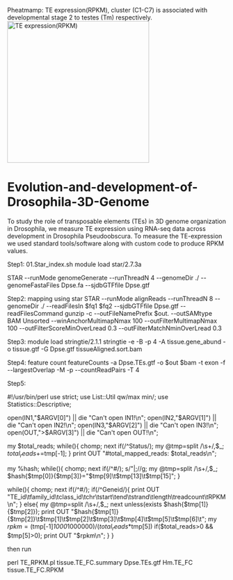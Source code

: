 Pheatmamp: TE expression(RPKM), cluster (C1-C7) is associated with developmental stage 2 to testes (Tm) respectively.
<img width="326" alt="TE expression(RPKM)" src="https://github.com/user-attachments/assets/87aa1fd7-3720-4817-a288-f6e49e0fc627">



# Evolution-and-development-of-Drosophila-3D-Genome
To study the role of transposable elements (TEs) in 3D genome organization in Drosophila, we measure TE expression using RNA-seq data across development in Drosophila Pseudoobscura.
To measure the TE-expression we used standard tools/software along with custom code to produce RPKM values.

Step1:
01.Star_index.sh
module load star/2.7.3a

STAR --runMode genomeGenerate --runThreadN 4 --genomeDir ./ --genomeFastaFiles Dpse.fa --sjdbGTFfile Dpse.gtf

Step2:
mapping using star
STAR --runMode alignReads --runThreadN 8 --genomeDir ./ --readFilesIn $fq1 $fq2 --sjdbGTFfile Dpse.gtf --readFilesCommand gunzip -c --outFileNamePrefix $out. --outSAMtype BAM Unsorted --winAnchorMultimapNmax 100 --outFilterMultimapNmax 100 --outFilterScoreMinOverLread 0.3 --outFilterMatchNminOverLread 0.3

Step3:
module load stringtie/2.1.1
stringtie -e -B -p 4 -A tissue.gene_abund -o tissue.gtf -G Dpse.gtf tissueAligned.sort.bam

Step4:
feature count
featureCounts -a Dpse.TEs.gtf -o $out $bam -t exon -f --largestOverlap -M -p --countReadPairs -T 4

Step5:

#!/usr/bin/perl
use strict;
use List::Util qw/max min/;
use Statistics::Descriptive;

open(IN1,"$ARGV[0]") || die "Can't open IN1!\n";
open(IN2,"$ARGV[1]") || die "Can't open IN2!\n";
open(IN3,"$ARGV[2]") || die "Can't open IN3!\n";
open(OUT,">$ARGV[3]") || die "Can't open OUT!\n";

my $total_reads;
while(<IN1>){
        chomp;
        next if(/^Status/);
        my @tmp=split /\s+/,$_;
        $total_reads+=$tmp[-1];
}
print OUT "#total_mapped_reads: $total_reads\n";

my %hash;
while(<IN2>){
        chomp;
        next if(/^#/);
        s/\"|\;//g;
        my @tmp=split /\s+/,$_;
        $hash{$tmp[0]}{$tmp[3]}="$tmp[9]\t$tmp[13]\t$tmp[15]";
}

while(<IN3>){
        chomp;
        next if(/^#/);
        if(/^Geneid/){
                print OUT "TE_id\tfamily_id\tclass_id\tchr\tstart\tend\tstrand\tlength\treadcount\tRPKM\n";
        }
        else{
                my @tmp=split /\s+/,$_;
                next unless(exists $hash{$tmp[1]}{$tmp[2]});
                print OUT "$hash{$tmp[1]}{$tmp[2]}\t$tmp[1]\t$tmp[2]\t$tmp[3]\t$tmp[4]\t$tmp[5]\t$tmp[6]\t";
                my $rpkm=($tmp[-1]*1000*1000000)/($total_reads*$tmp[5]) if($total_reads>0 && $tmp[5]>0);
                print OUT "$rpkm\n";
        }
}


then run

perl TE_RPKM.pl tissue.TE_FC.summary Dpse.TEs.gtf Hm.TE_FC tissue.TE_FC.RPKM
